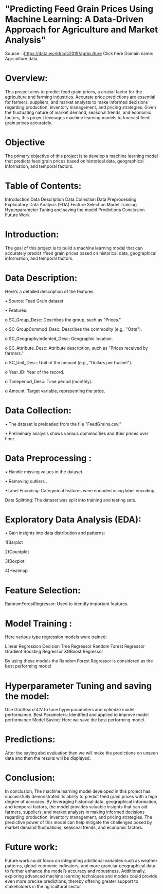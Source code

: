 # "Predicting Feed Grain Prices Using Machine Learning: A Data-Driven Approach for Agriculture and Market Analysis"

Source : :https://data.world/cdc2019/agriculture Click here
Domain name: Agriculture data

# Overview:

This project aims to predict feed grain prices, a crucial factor for the agriculture and farming industries. Accurate price predictions are essential for farmers, suppliers, and market analysts to make informed decisions regarding production, inventory management, and pricing strategies. Given the fluctuating nature of market demand, seasonal trends, and economic factors, this project leverages machine learning models to forecast feed grain prices accurately.

# Objective
The primary objective of this project is to develop a machine learning model that predicts feed grain prices based on historical data, geographical information, and temporal factors.

# Table of Contents:

Introduction
Data Description
Data Collection
Data Preprocessing
Exploratory Data Analysis (EDA)
Feature Selection
Model Training
Hyperparameter Tuning and saving the model
Predictions
Conclusion
Future Work

# Introduction:
The goal of this project is to build a machine learning model that can accurately predict rfeed grain prices based on historical data, geographical information, and temporal factors.
 
# Data Description:

Here's a detailed description of the features 

•	Source: Feed Grain dataset

•	Features:

o	SC_Group_Desc: Describes the group, such as "Prices."

o	SC_GroupCommod_Desc: Describes the commodity (e.g., "Oats").

o	SC_GeographyIndented_Desc: Geographic location.

o	SC_Attribute_Desc: Attribute description, such as "Prices received by farmers."

o	SC_Unit_Desc: Unit of the amount (e.g., "Dollars per bushel").

o	Year_ID: Year of the record.

o	Timeperiod_Desc: Time period (monthly).

o	Amount: Target variable, representing the price.

# Data Collection:
   
•	The dataset is preloaded from the file "FeedGrains.csv."

•	Preliminary analysis shows various commodities and their prices over time.

#  Data Preprocessing :
   
•	Handle missing values in the dataset.

•	Removing outliers .

•Label Encoding: Categorical features were encoded using label encoding.

Data Splitting: The dataset was split into training and testing sets.

# Exploratory Data Analysis (EDA):

•	Gain insights into data distribution and patterns:

1)Barplot

2)Countplot

3)Boxplot

4)Heatmap

# Feature Selection:
RandomForestRegressor: Used to identify important features.

# Model Training :
Here various type regression models were trained:

Linear Regression
Decision Tree Regressor
Random Forest Regressor
Gradient Boosting Regressor
XGBoost Regressor

By using these models the Random Forest Regressor is considered as the best performing model

# Hyperparameter Tuning and saving the model:

Use GridSearchCV to tune hyperparameters and optimize model performance.
Best Parameters: Identified and applied to improve model performance
Model Saving: Here we save the best performing model.

# Predictions:
After the saving abd evaluation then we will make the predictions on unseen data and then the results will be displayed.


# Conclusion:

In conclusion, The machine learning model developed in this project has successfully demonstrated its ability to predict feed grain prices with a high degree of accuracy. By leveraging historical data, geographical information, and temporal factors, the model provides valuable insights that can aid farmers, suppliers, and market analysts in making informed decisions regarding production, inventory management, and pricing strategies. The predictive power of this model can help mitigate the challenges posed by market demand fluctuations, seasonal trends, and economic factors.

# Future work:

Future work could focus on integrating additional variables such as weather patterns, global economic indicators, and more granular geographical data to further enhance the model’s accuracy and robustness. Additionally, exploring advanced machine learning techniques and models could provide even more precise predictions, thereby offering greater support to stakeholders in the agricultural sector

